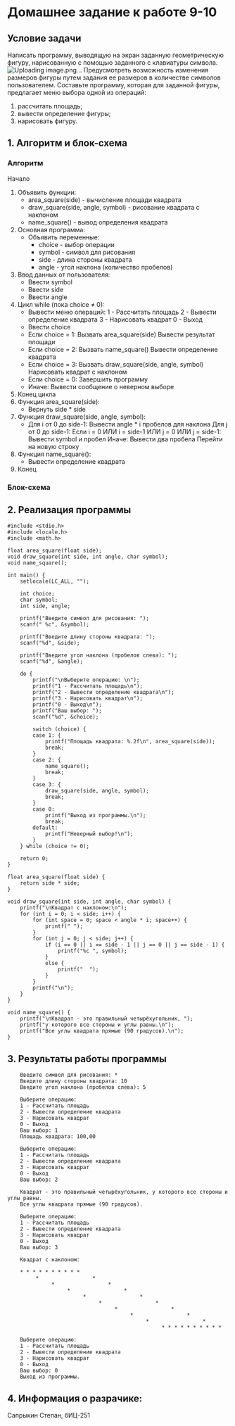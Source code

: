 # Домашнее задание к работе 9-10
## Условие задачи
Написать программу, выводящую на экран заданную геометрическую фигуру, нарисованную с помощью заданного с клавиатуры символа.
![Uploading image.png…]()
Предусмотреть возможность изменения размеров фигуры путем задания ее размеров в количестве символов пользователем. Составьте программу, которая для заданной фигуры, предлагает меню выбора одной из операций:

1) рассчитать площадь;
2) вывести определение фигуры;
3) нарисовать фигуру.
## 1. Алгоритм и блок-схема
### Алгоритм
Начало
1. Объявить функции:
   - area_square(side) - вычисление площади квадрата
   - draw_square(side, angle, symbol) - рисование квадрата с наклоном  
   - name_square() - вывод определения квадрата
2. Основная программа:
   - Объявить переменные:
      -  choice - выбор операции
      -  symbol - символ для рисования  
      -  side - длина стороны квадрата
      -  angle - угол наклона (количество пробелов)
3. Ввод данных от пользователя:
   - Ввести symbol
   - Ввести side  
   - Ввести angle
4. Цикл while (пока choice ≠ 0):
   - Вывести меню операций:
        1 - Рассчитать площадь
        2 - Вывести определение квадрата
        3 - Нарисовать квадрат
        0 - Выход
   - Ввести choice
   - Если choice = 1:
        Вызвать area_square(side)
        Вывести результат площади
   - Если choice = 2:
        Вызвать name_square()
        Вывести определение квадрата
   - Если choice = 3:
        Вызвать draw_square(side, angle, symbol)
        Нарисовать квадрат с наклоном
   - Если choice = 0:
        Завершить программу
   - Иначе:
        Вывести сообщение о неверном выборе
5. Конец цикла
6. Функция area_square(side):
   - Вернуть side * side
7. Функция draw_square(side, angle, symbol):
   - Для i от 0 до side-1:
        Вывести angle * i пробелов для наклона
        Для j от 0 до side-1:
            Если i = 0 ИЛИ i = side-1 ИЛИ j = 0 ИЛИ j = side-1:
                Вывести symbol и пробел
            Иначе:
                Вывести два пробела
        Перейти на новую строку
8. Функция name_square():
   - Вывести определение квадрата
9. Конец
### Блок-схема

## 2. Реализация программы
    #include <stdio.h>
    #include <locale.h>
    #include <math.h>
    
    float area_square(float side);
    void draw_square(int side, int angle, char symbol);
    void name_square();
    
    int main() {
        setlocale(LC_ALL, "");
    
        int choice;
        char symbol;
        int side, angle;
    
        printf("Введите символ для рисования: ");
        scanf(" %c", &symbol);
    
        printf("Введите длину стороны квадрата: ");
        scanf("%d", &side);
    
        printf("Введите угол наклона (пробелов слева): ");
        scanf("%d", &angle);
    
        do {
            printf("\nВыберите операцию: \n");
            printf("1 - Рассчитать площадь\n");
            printf("2 - Вывести определение квадрата\n");
            printf("3 - Нарисовать квадрат\n");
            printf("0 - Выход\n");
            printf("Ваш выбор: ");
            scanf("%d", &choice);
    
            switch (choice) {
            case 1: {
                printf("Площадь квадрата: %.2f\n", area_square(side));
                break;
            }
            case 2: {
                name_square();
                break;
            }
            case 3: {
                draw_square(side, angle, symbol);
                break;
            }
            case 0:
                printf("Выход из программы.\n");
                break;
            default:
                printf("Неверный выбор!\n");
            }
        } while (choice != 0);
    
        return 0;
    }
    
    float area_square(float side) {
        return side * side;
    }
    
    void draw_square(int side, int angle, char symbol) {
        printf("\nКвадрат с наклоном:\n");
        for (int i = 0; i < side; i++) {
            for (int space = 0; space < angle * i; space++) {
                printf(" ");
            }
            for (int j = 0; j < side; j++) {
                if (i == 0 || i == side - 1 || j == 0 || j == side - 1) {
                    printf("%c ", symbol);
                }
                else {
                    printf("  ");
                }
            }
            printf("\n");
        }
    }
    
    void name_square() {
        printf("\nКвадрат - это правильный четырёхугольник, ");
        printf("у которого все стороны и углы равны.\n");
        printf("Все углы квадрата прямые (90 градусов).\n");
    }
## 3. Результаты работы программы
        Введите символ для рисования: *
        Введите длину стороны квадрата: 10
        Введите угол наклона (пробелов слева): 5
        
        Выберите операцию:
        1 - Рассчитать площадь
        2 - Вывести определение квадрата
        3 - Нарисовать квадрат
        0 - Выход
        Ваш выбор: 1
        Площадь квадрата: 100,00
        
        Выберите операцию:
        1 - Рассчитать площадь
        2 - Вывести определение квадрата
        3 - Нарисовать квадрат
        0 - Выход
        Ваш выбор: 2
        
        Квадрат - это правильный четырёхугольник, у которого все стороны и углы равны.
        Все углы квадрата прямые (90 градусов).
        
        Выберите операцию:
        1 - Рассчитать площадь
        2 - Вывести определение квадрата
        3 - Нарисовать квадрат
        0 - Выход
        Ваш выбор: 3
        
        Квадрат с наклоном:
        
        * * * * * * * * * *
             *                 *
                  *                 *
                       *                 *
                            *                 *
                                 *                 *
                                      *                 *
                                           *                 *
                                                *                 *
                                                     * * * * * * * * * *
        
        Выберите операцию:
        1 - Рассчитать площадь
        2 - Вывести определение квадрата
        3 - Нарисовать квадрат
        0 - Выход
        Ваш выбор: 0
        Выход из программы.
## 4. Информация о разрачике: 
Сапрыкин Степан, бИЦ-251
